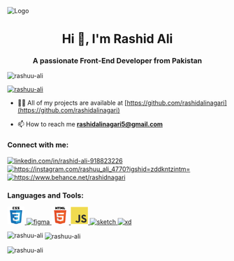 ![Logo](https://github.com/rashuu-ali/rashuu-ali/blob/main/new%20img.png)
<h1 align="center">Hi 👋, I'm Rashid Ali</h1>
<h3 align="center">A passionate Front-End Developer from Pakistan</h3>

<p align="left"> <img src="https://komarev.com/ghpvc/?username=rashuu-ali&label=Profile%20views&color=0e75b6&style=flat" alt="rashuu-ali" /> </p>

<p align="left"> <a href="https://github-profile-trophy.vercel.app/?username=ryo-ma&theme=nord"><img src="https://github-profile-trophy.vercel.app/?username=rashuu-ali-ma&theme=nord" alt="rashuu-ali" /></a> </p>

- 👨‍💻 All of my projects are available at [https://github.com/rashidalinagari](https://github.com/rashidalinagari)

- 📫 How to reach me **rashidalinagari5@gmail.com**

<h3 align="left">Connect with me:</h3>
<p align="left">
<a href="https://linkedin.com/in/linkedin.com/in/rashid-ali-918823226" target="blank"><img align="center" src="https://raw.githubusercontent.com/rahuldkjain/github-profile-readme-generator/master/src/images/icons/Social/linked-in-alt.svg" alt="linkedin.com/in/rashid-ali-918823226" height="30" width="40" /></a>
<a href="https://instagram.com/https://instagram.com/rashuu_ali_4770?igshid=zddkntzintm=" target="blank"><img align="center" src="https://raw.githubusercontent.com/rahuldkjain/github-profile-readme-generator/master/src/images/icons/Social/instagram.svg" alt="https://instagram.com/rashuu_ali_4770?igshid=zddkntzintm=" height="30" width="40" /></a>
<a href="https://www.behance.net/https://www.behance.net/rashidnagari" target="blank"><img align="center" src="https://raw.githubusercontent.com/rahuldkjain/github-profile-readme-generator/master/src/images/icons/Social/behance.svg" alt="https://www.behance.net/rashidnagari" height="30" width="40" /></a>
</p>

<h3 align="left">Languages and Tools:</h3>
<p align="left"> <a href="https://www.w3schools.com/css/" target="_blank" rel="noreferrer"> <img src="https://raw.githubusercontent.com/devicons/devicon/master/icons/css3/css3-original-wordmark.svg" alt="css3" width="40" height="40"/> </a> <a href="https://www.figma.com/" target="_blank" rel="noreferrer"> <img src="https://www.vectorlogo.zone/logos/figma/figma-icon.svg" alt="figma" width="40" height="40"/> </a> <a href="https://www.w3.org/html/" target="_blank" rel="noreferrer"> <img src="https://raw.githubusercontent.com/devicons/devicon/master/icons/html5/html5-original-wordmark.svg" alt="html5" width="40" height="40"/> </a> <a href="https://developer.mozilla.org/en-US/docs/Web/JavaScript" target="_blank" rel="noreferrer"> <img src="https://raw.githubusercontent.com/devicons/devicon/master/icons/javascript/javascript-original.svg" alt="javascript" width="40" height="40"/> </a> <a href="https://www.sketch.com/" target="_blank" rel="noreferrer"> <img src="https://www.vectorlogo.zone/logos/sketchapp/sketchapp-icon.svg" alt="sketch" width="40" height="40"/> </a> <a href="https://www.adobe.com/products/xd.html" target="_blank" rel="noreferrer"> <img src="https://cdn.worldvectorlogo.com/logos/adobe-xd.svg" alt="xd" width="40" height="40"/> </a> </p>

<p><img align="left" src="https://github-readme-stats.vercel.app/api/top-langs?username=rashuu-ali&show_icons=true&locale=en&layout=compact" alt="rashuu-ali" /></p>

<p>&nbsp;<img align="center" src="https://github-readme-stats.vercel.app/api?username=rashuu-ali&show_icons=true&locale=en" alt="rashuu-ali" /></p>

<p><img align="center" src="https://github-readme-streak-stats.herokuapp.com/?user=rashuu-ali&" alt="rashuu-ali" /></p>
